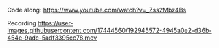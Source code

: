 Code along: https://www.youtube.com/watch?v=_Zss2Mbz4Bs


Recording
https://user-images.githubusercontent.com/17444560/192945572-4945a0e2-d36b-454e-9adc-5adf3395cc78.mov


